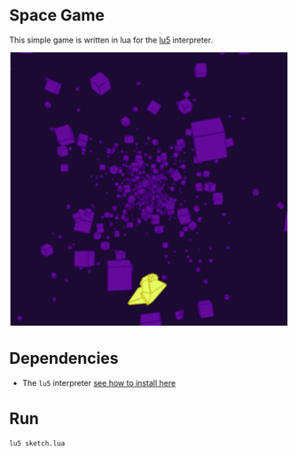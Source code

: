 # Space Game

This simple game is written in lua for the [lu5](https://matiasvlevi.github.io/lu5) interpreter.


<p align="center">
    <img src="./assets/space_game.gif" width="500px">
</p>

# Dependencies

* The `lu5` interpreter [see how to install here](https://matiasvlevi.github.io/lu5)

# Run

```
lu5 sketch.lua
```